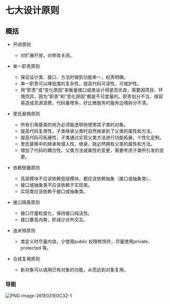 # 七大设计原则



## 概括

- 开闭原则
  - 对扩展开放，对修改关闭。
- 单一职责原则
  - 保证设计类、接口、方法时做到功能单一，权责明确。
  - 单一职责可以降低类的复杂性，提高代码可读性、可维护性。
  - 用“职责”或“变化原因”来衡量接口或类设计得是否优良，需要因项目、环境而异，因为”职责”和“变化原因”都是不可度量的。职责划分不当，很容易造成资源浪费，代码量增多，好比微服务时服务边境拆分不清。
- 里氏替换原则
  - 所有引用基类的地方必须能透明地使用其子类的对象。
  - 提高代码复用性，子类继承父类时自然继承到了父类的属性和方法。
  - 提高代码可拓展性，子类通过实现父类方法进行功能拓展，个性化定制。
  - 里氏替换中的继承有侵入性，继承，就必然拥有父类的属性和方法。
  - 增加了代码的耦合性。父类方法或属性的变更，需要考虑子类所引发的变更。

- 依赖倒置原则
  - 高层模块不应该依赖低层模块，都应该依赖抽象（接口或抽象类）。
  - 接口或抽象类不应该依赖于实现类。
  - 实现类应该依赖于接口或抽象类。
- 接口隔离原则
  - 接口尽量粒度化，保持接口纯洁性。
  - 接口要高内聚，即减少对外交互。
- 迪米特原则
  - 类定义时尽量内敛，少使用public 权限修饰符，尽量使用private、protected 等。
- 合成复用原则
  - 新对象可以调用已有对象的功能，从而达到对象复用。

### 导图

![PNG image-261E031E0C32-1](https://image-hosting.jellyfishmix.com/20201024165857.png)